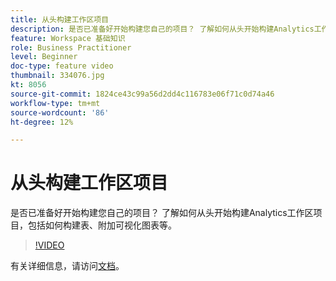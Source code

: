 ```yaml
---
title: 从头构建工作区项目
description: 是否已准备好开始构建您自己的项目？ 了解如何从头开始构建Analytics工作区项目，包括如何构建表、附加可视化图表等。
feature: Workspace 基础知识
role: Business Practitioner
level: Beginner
doc-type: feature video
thumbnail: 334076.jpg
kt: 8056
source-git-commit: 1824ce43c99a56d2dd4c116783e06f71c0d74a46
workflow-type: tm+mt
source-wordcount: '86'
ht-degree: 12%

---
```



# 从头构建工作区项目

是否已准备好开始构建您自己的项目？ 了解如何从头开始构建Analytics工作区项目，包括如何构建表、附加可视化图表等。

>[!VIDEO](https://video.tv.adobe.com/v/334076/?quality=12&learn=on)

有关详细信息，请访问[文档](https://experienceleague.adobe.com/docs/analytics/analyze/analysis-workspace/home.html?lang=zh-Hans)。
